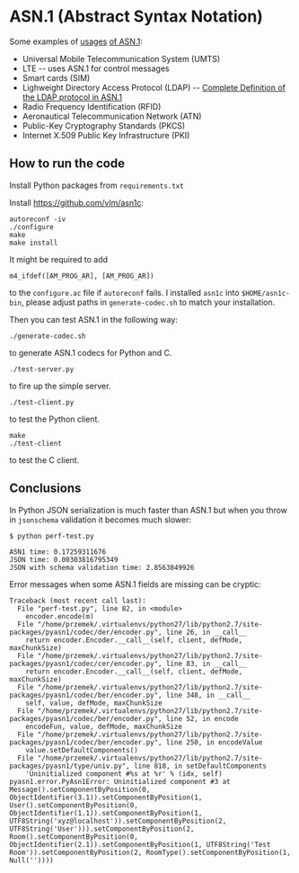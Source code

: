 # ASN.1 (Abstract Syntax Notation)

Some examples of [usages](http://www.marben-products.com/asn.1/market.html) [of ASN.1](http://www.itu.int/en/ITU-T/asn1/Pages/Application-fields-of-ASN-1.aspx):
- Universal Mobile Telecommunication System (UMTS)
- LTE -- uses ASN.1 for control messages
- Smart cards (SIM)
- Lighweight Directory Access Protocol (LDAP) -- [Complete Definition of the LDAP protocol in ASN.1](https://tools.ietf.org/html/rfc4511#appendix-B)
- Radio Frequency Identification (RFID)
- Aeronautical Telecommunication Network (ATN)
- Public-Key Cryptography Standards (PKCS)
- Internet X.509 Public Key Infrastructure (PKI)

## How to run the code
Install Python packages from `requirements.txt`

Install https://github.com/vlm/asn1c:
```
autoreconf -iv
./configure
make
make install
```
It might be required to add
```
m4_ifdef([AM_PROG_AR], [AM_PROG_AR])
```
to the `configure.ac` file if `autoreconf` fails.
I installed `asn1c` into `$HOME/asn1c-bin`, please adjust paths in `generate-codec.sh` to match your installation.

Then you can test ASN.1 in the following way:

```
./generate-codec.sh
```
to generate ASN.1 codecs for Python and C.

```
./test-server.py
```
to fire up the simple server.
```
./test-client.py
```
to test the Python client.
```
make
./test-client
```
to test the C client.


## Conclusions

In Python JSON serialization is much faster than ASN.1 but when you throw in `jsonschema` validation it becomes
much slower:

```
$ python perf-test.py

ASN1 time: 0.17259311676
JSON time: 0.00303816795349
JSON with schema validation time: 2.8563849926
```

Error messages when some ASN.1 fields are missing can be cryptic:

```
Traceback (most recent call last):
  File "perf-test.py", line 82, in <module>
    encoder.encode(m)
  File "/home/przemek/.virtualenvs/python27/lib/python2.7/site-packages/pyasn1/codec/der/encoder.py", line 26, in __call__
    return encoder.Encoder.__call__(self, client, defMode, maxChunkSize)
  File "/home/przemek/.virtualenvs/python27/lib/python2.7/site-packages/pyasn1/codec/cer/encoder.py", line 83, in __call__
    return encoder.Encoder.__call__(self, client, defMode, maxChunkSize)
  File "/home/przemek/.virtualenvs/python27/lib/python2.7/site-packages/pyasn1/codec/ber/encoder.py", line 348, in __call__
    self, value, defMode, maxChunkSize
  File "/home/przemek/.virtualenvs/python27/lib/python2.7/site-packages/pyasn1/codec/ber/encoder.py", line 52, in encode
    encodeFun, value, defMode, maxChunkSize
  File "/home/przemek/.virtualenvs/python27/lib/python2.7/site-packages/pyasn1/codec/ber/encoder.py", line 250, in encodeValue
    value.setDefaultComponents()
  File "/home/przemek/.virtualenvs/python27/lib/python2.7/site-packages/pyasn1/type/univ.py", line 818, in setDefaultComponents
    'Uninitialized component #%s at %r' % (idx, self)
pyasn1.error.PyAsn1Error: Uninitialized component #3 at Message().setComponentByPosition(0, ObjectIdentifier(3.1)).setComponentByPosition(1, User().setComponentByPosition(0, ObjectIdentifier(1.1)).setComponentByPosition(1, UTF8String('xyz@localhost')).setComponentByPosition(2, UTF8String('User'))).setComponentByPosition(2, Room().setComponentByPosition(0, ObjectIdentifier(2.1)).setComponentByPosition(1, UTF8String('Test Room')).setComponentByPosition(2, RoomType().setComponentByPosition(1, Null(''))))
```
